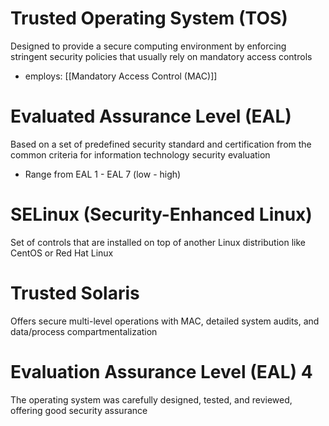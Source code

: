 # Trusted Operating System (TOS)

Designed to provide a secure computing environment by enforcing stringent security policies that usually rely on mandatory access controls

- employs: [[Mandatory Access Control (MAC)]]
# Evaluated Assurance Level (EAL)

Based on a set of predefined security standard and certification from the common criteria for information technology security evaluation

- Range from EAL 1 - EAL 7 (low - high)

# SELinux (Security-Enhanced Linux)

Set of controls that are installed on top of another Linux distribution like CentOS or Red Hat Linux

# Trusted Solaris

Offers secure multi-level operations with MAC, detailed system audits, and data/process compartmentalization

# Evaluation Assurance Level (EAL) 4

The operating system was carefully designed, tested, and reviewed, offering good security assurance

